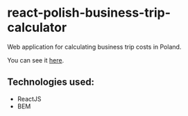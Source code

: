 # react-polish-business-trip-calculator

Web application for calculating business trip costs in Poland.

You can see it [here](https://csb-o69e5.netlify.app/).

## Technologies used:
* ReactJS
* BEM
